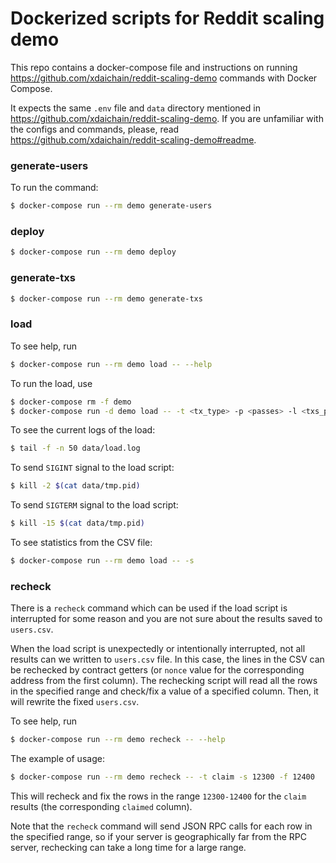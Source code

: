 # Dockerized scripts for Reddit scaling demo

This repo contains a docker-compose file and instructions on running https://github.com/xdaichain/reddit-scaling-demo commands with Docker Compose.

It expects the same `.env` file and `data` directory mentioned in https://github.com/xdaichain/reddit-scaling-demo. If you are unfamiliar with the configs and commands, please, read https://github.com/xdaichain/reddit-scaling-demo#readme.

### generate-users

To run the command:

```bash
$ docker-compose run --rm demo generate-users
```

### deploy

```bash
$ docker-compose run --rm demo deploy
```

### generate-txs

```bash
$ docker-compose run --rm demo generate-txs
```

### load

To see help, run

```bash
$ docker-compose run --rm demo load -- --help
```

To run the load, use

```bash
$ docker-compose rm -f demo
$ docker-compose run -d demo load -- -t <tx_type> -p <passes> -l <txs_per_pass> -i <interval> -q <queue_limit>
```

To see the current logs of the load:

```bash
$ tail -f -n 50 data/load.log
```

To send `SIGINT` signal to the load script:

```bash
$ kill -2 $(cat data/tmp.pid)
```

To send `SIGTERM` signal to the load script:

```bash
$ kill -15 $(cat data/tmp.pid)
```

To see statistics from the CSV file:

```bash
$ docker-compose run --rm demo load -- -s
```

### recheck

There is a `recheck` command which can be used if the load script is interrupted for some reason and you are not sure about the results saved to `users.csv`.

When the load script is unexpectedly or intentionally interrupted, not all results can we written to `users.csv` file. In this case, the lines in the CSV can be rechecked by contract getters (or `nonce` value for the corresponding address from the first column). The rechecking script will read all the rows in the specified range and check/fix a value of a specified column. Then, it will rewrite the fixed `users.csv`.

To see help, run

```bash
$ docker-compose run --rm demo recheck -- --help
```

The example of usage:

```bash
$ docker-compose run --rm demo recheck -- -t claim -s 12300 -f 12400
```

This will recheck and fix the rows in the range `12300-12400` for the `claim` results (the corresponding `claimed` column).

Note that the `recheck` command will send JSON RPC calls for each row in the specified range, so if your server is geographically far from the RPC server, rechecking can take a long time for a large range.
